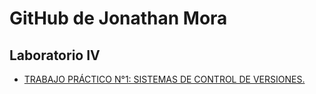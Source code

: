 # GitHub de Jonathan Mora 

## Laboratorio IV

 - [TRABAJO PRÁCTICO N°1: SISTEMAS DE CONTROL DE VERSIONES.](https://github.com/JoniMora/Ing-Lab4/blob/master/Tp1/README.md)
